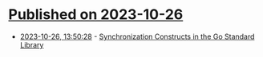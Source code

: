 # [Published on 2023-10-26](index.md)

* [2023-10-26, 13:50:28](https://lobste.rs/s/tccc6h/synchronization_constructs_go_standard) - [Synchronization Constructs in the Go Standard Library](https://hjr265.me/blog/synchronization-constructs-in-go-standard-library/)
